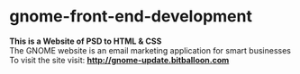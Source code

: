 # gnome-front-end-development
**This is a Website of PSD to HTML & CSS**<br/>
The GNOME website is an email marketing application for smart businesses<br/>
To visit the site visit: **http://gnome-update.bitballoon.com**
